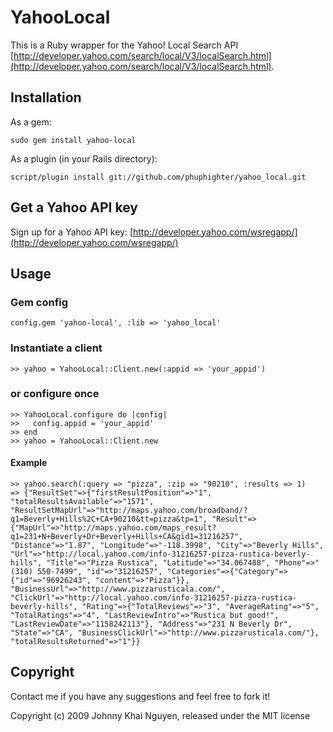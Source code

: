 # YahooLocal

This is a Ruby wrapper for the Yahoo! Local Search API [http://developer.yahoo.com/search/local/V3/localSearch.html](http://developer.yahoo.com/search/local/V3/localSearch.html).

## Installation

As a gem:

    sudo gem install yahoo-local

As a plugin (in your Rails directory):

    script/plugin install git://github.com/phuphighter/yahoo_local.git
    
## Get a Yahoo API key

Sign up for a Yahoo API key: [http://developer.yahoo.com/wsregapp/](http://developer.yahoo.com/wsregapp/)
    
## Usage

### Gem config
    config.gem 'yahoo-local', :lib => 'yahoo_local'

### Instantiate a client

    >> yahoo = YahooLocal::Client.new(:appid => 'your_appid')
    
### or configure once

    >> YahooLocal.configure do |config|
    >>   config.appid = 'your_appid'
    >> end
    >> yahoo = YahooLocal::Client.new
    
#### Example

    >> yahoo.search(:query => "pizza", :zip => "90210", :results => 1)
    => {"ResultSet"=>{"firstResultPosition"=>"1", "totalResultsAvailable"=>"1571", "ResultSetMapUrl"=>"http://maps.yahoo.com/broadband/?q1=Beverly+Hills%2C+CA+90210&tt=pizza&tp=1", "Result"=>{"MapUrl"=>"http://maps.yahoo.com/maps_result?q1=231+N+Beverly+Dr+Beverly+Hills+CA&gid1=31216257", "Distance"=>"1.87", "Longitude"=>"-118.3998", "City"=>"Beverly Hills", "Url"=>"http://local.yahoo.com/info-31216257-pizza-rustica-beverly-hills", "Title"=>"Pizza Rustica", "Latitude"=>"34.067488", "Phone"=>"(310) 550-7499", "id"=>"31216257", "Categories"=>{"Category"=>{"id"=>"96926243", "content"=>"Pizza"}}, "BusinessUrl"=>"http://www.pizzarusticala.com/", "ClickUrl"=>"http://local.yahoo.com/info-31216257-pizza-rustica-beverly-hills", "Rating"=>{"TotalReviews"=>"3", "AverageRating"=>"5", "TotalRatings"=>"4", "LastReviewIntro"=>"Rustica but good!", "LastReviewDate"=>"1158242113"}, "Address"=>"231 N Beverly Dr", "State"=>"CA", "BusinessClickUrl"=>"http://www.pizzarusticala.com/"}, "totalResultsReturned"=>"1"}}

## Copyright

Contact me if you have any suggestions and feel free to fork it!

Copyright (c) 2009 Johnny Khai Nguyen, released under the MIT license
